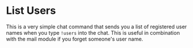 # List Users

This is a very simple chat command that sends you a list of 
registered user names when you type `!users` into the chat. 
This is useful in combination with the mail module if you
forget someone's user name.
